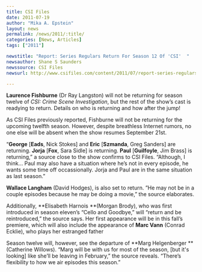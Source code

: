 ```yaml
---
title: CSI Files
date: 2011-07-19
author: "Mika A. Epstein"
layout: news
permalink: /news/2011/:title/
categories: [News, Articles]
tags: ["2011"]

newstitle: "Report: Series Regulars Return For Season 12 Of 'CSI'  "
newsauthor: Shane S Saunders  
newssource: CSI Files  
newsurl: http://www.csifiles.com/content/2011/07/report-series-regulars-return-for-season-12-of-csi/  

---
```


**Laurence Fishburne** (Dr Ray Langston) will not be returning for season twelve of *CSI: Crime Scene Investigation*, but the rest of the show’s cast is readying to return. Details on who is returning and how after the jump! 

As CSI Files previously reported, Fishburne will not be returning for the upcoming twelfth season. However, despite breathless Internet rumors, no one else will be absent when the show resumes September 21st.

“**George** [**Eads**, Nick Stokes] and **Eric** [**Szmanda**, Greg Sanders] are returning. **Jorja** [**Fox**, Sara Sidle] is returning. **Paul** [**Guilfoyle**, Jim Brass] is returning,” a source close to the show confirms to CSI Files. “Although, I think… Paul may also have a situation where he’s not in every episode, he wants some time off occassionally. Jorja and Paul are in the same situation as last season.”

**Wallace Langham** (David Hodges), is also set to return. ”He may not be in a couple episodes because he may be doing a movie,” the source elaborates.

Additionally, **Elisabeth Harnois **(Morgan Brody), who was first introduced in season eleven’s “Cello and Goodbye,” will “return and be reintroduced,” the source says. Her first appearance will be in this fall’s premiere, which will also include the appearance of **Marc Vann** (Conrad Ecklie), who plays her estranged father

Season twelve will, however, see the departure of **Marg Helgenberger **(Catherine Willows). “Marg will be with us for most of the season, [but it's looking] like she’ll be leaving in February,” the source reveals. “There’s flexibility to how we air episodes this season.”

